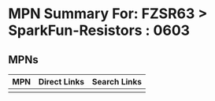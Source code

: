 



# MPN Summary For: FZSR63 > SparkFun-Resistors : 0603

## MPNs
  

|MPN|Direct Links|Search Links|
| :--- | :--- | :--- |
||||
